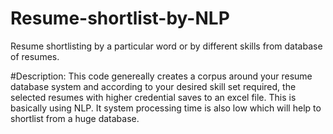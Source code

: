 # Resume-shortlist-by-NLP
Resume shortlisting by a particular word or by different skills from database of resumes.

#Description:
This code genereally creates a corpus around your resume database system and according to your desired skill set required, the selected resumes with higher credential saves to an excel file.
This is basically using NLP.
It system processing time is also low which will help to shortlist from a huge database.

